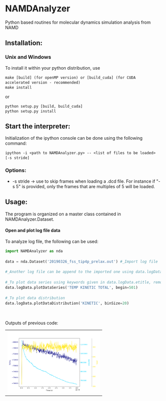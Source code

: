 # NAMDAnalyzer
Python based routines for molecular dynamics simulation analysis from NAMD


## Installation:

### Unix and Windows
To install it within your python distribution, use 

    make [build] (for openMP version) or [build_cuda] (for CUDA accelerated version - recommended) 
    make install

or
    
    python setup.py [build, build_cuda]
    python setup.py install


## Start the interpreter:
Initialization of the ipython console can be done using the following command:

    ipython -i <path to NAMDAnalyzer.py> -- <list of files to be loaded> [-s stride]

### Options: 

- -s stride -> use to skip frames when loading a .dcd file. For instance if "-s 5" is provided, 
only the frames that are multiples of 5 will be loaded.

## Usage:
The program is organized on a master class contained in NAMDAnalyzer.Dataset.

#### Open and plot log file data
To analyze log file, the following can be used:

``` python
import NAMDAnalyzer as nda

data = nda.Dataset('20190326_fss_tip4p_prelax.out') #_Import log file

#_Another log file can be append to the imported one using data.logData.appendLOG() method  

#_To plot data series using keywords given in data.logData.etitle, removing first 500 frames of minimization
data.logData.plotDataSeries('TEMP KINETIC TOTAL', begin=501)

#_To plot data distribution
data.logData.plotDataDistribution('KINETIC', binSize=20)




```

Outputs of previous code:

<table>
    <tr>
        <td>
            <img src="/doc/fig/log_dataSeries.png" width="300">
        </td>
    </tr>
</table>

